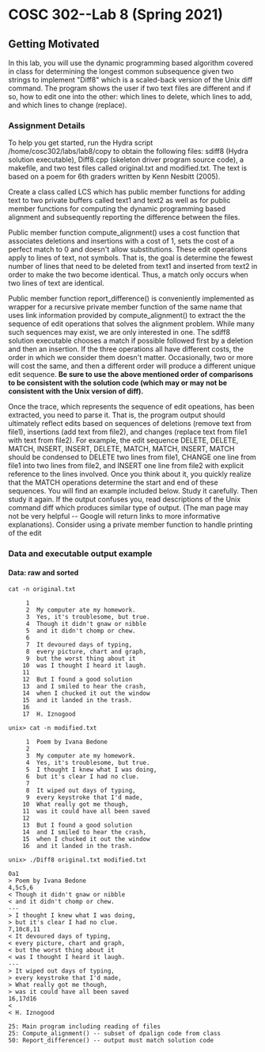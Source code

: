 # COSC 302--Lab 8 (Spring 2021) 

## Getting Motivated
In this lab, you will use the dynamic programming based algorithm covered in class for determining the longest common subsequence given two strings to implement "Diff8" which is a scaled-back version of the Unix diff command. The program shows the user if two text files are different and if so, how to edit one into the other: which lines to delete, which lines to add, and which lines to change (replace).

### Assignment Details

To help you get started, run the Hydra script /home/cosc302/labs/lab8/copy to obtain the following files: sdiff8 (Hydra solution executable), Diff8.cpp (skeleton driver program source code), a makefile, and two test files called original.txt and modified.txt. The text is based on a poem for 6th graders written by Kenn Nesbitt (2005).

Create a class called LCS which has public member functions for adding text to two private buffers called text1 and text2 as well as for public member functions for computing the dynamic programming based alignment and subsequently reporting the difference between the files.

Public member function compute_alignment() uses a cost function that associates deletions and insertions with a cost of 1, sets the cost of a perfect match to 0 and doesn't allow substitutions. These edit operations apply to lines of text, not symbols. That is, the goal is determine the fewest number of lines that need to be deleted from text1 and inserted from text2 in order to make the two become identical. Thus, a match only occurs when two lines of text are identical.

Public member function report_difference() is conveniently implemented as wrapper for a recursive private member function of the same name that uses link information provided by compute_alignment() to extract the the sequence of edit operations that solves the alignment problem. While many such sequences may exist, we are only interested in one. The sdiff8 solution executable chooses a match if possible followed first by a deletion and then an insertion. If the three operations all have different costs, the order in which we consider them doesn't matter. Occasionally, two or more will cost the same, and then a different order will produce a different unique edit sequence. **Be sure to use the above mentioned order of comparisons to be consistent with the solution code (which may or may not be consistent with the Unix version of diff).**

Once the trace, which represents the sequence of edit opeations, has been extracted, you need to parse it. That is, the program output should ultimately reflect edits based on sequences of deletions (remove text from file1), insertions (add text from file2), and changes (replace text from file1 with text from file2). For example, the edit sequence DELETE, DELETE, MATCH, INSERT, INSERT, DELETE, MATCH, MATCH, INSERT, MATCH should be condensed to DELETE two lines from file1, CHANGE one line from file1 into two lines from file2, and INSERT one line from file2 with explicit reference to the lines involved. Once you think about it, you quickly realize that the MATCH operations determine the start and end of these sequences. You will find an example included below. Study it carefully. Then study it again. If the output confuses you, read descriptions of the Unix command diff which produces similar type of output. (The man page may not be very helpful -- Google will return links to more informative explanations). Consider using a private member function to handle printing of the edit


### Data and executable output example
#### Data: raw and sorted
```
cat -n original.txt

     1	
     2	My computer ate my homework.
     3	Yes, it's troublesome, but true.
     4	Though it didn't gnaw or nibble
     5	and it didn't chomp or chew.
     6	
     7	It devoured days of typing,
     8	every picture, chart and graph,
     9	but the worst thing about it 
    10	was I thought I heard it laugh.
    11	
    12	But I found a good solution
    13	and I smiled to hear the crash,
    14	when I chucked it out the window
    15	and it landed in the trash.
    16	
    17	H. Iznogood

unix> cat -n modified.txt

     1	Poem by Ivana Bedone
     2	
     3	My computer ate my homework.
     4	Yes, it's troublesome, but true.
     5	I thought I knew what I was doing,
     6	but it's clear I had no clue.
     7	
     8	It wiped out days of typing,
     9	every keystroke that I'd made,
    10	What really got me though, 
    11	was it could have all been saved
    12	
    13	But I found a good solution
    14	and I smiled to hear the crash,
    15	when I chucked it out the window
    16	and it landed in the trash.

unix> ./Diff8 original.txt modified.txt

0a1
> Poem by Ivana Bedone
4,5c5,6
< Though it didn't gnaw or nibble
< and it didn't chomp or chew.
---
> I thought I knew what I was doing,
> but it's clear I had no clue.
7,10c8,11
< It devoured days of typing,
< every picture, chart and graph,
< but the worst thing about it
< was I thought I heard it laugh.
---
> It wiped out days of typing,
> every keystroke that I'd made,
> What really got me though,
> was it could have all been saved
16,17d16
<
< H. Iznogood
```


```
25: Main program including reading of files
25: Compute_alignment() -- subset of dpalign code from class
50: Report_difference() -- output must match solution code
```




















